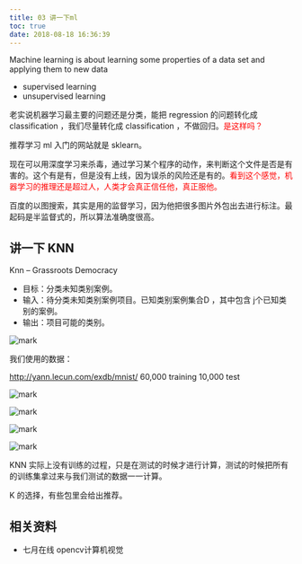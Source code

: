 ```yaml
---
title: 03 讲一下ml
toc: true
date: 2018-08-18 16:36:39
---
```

Machine learning is about learning some
properties of a data set and applying them to
new data

- supervised learning
- unsupervised learning

老实说机器学习最主要的问题还是分类，能把 regression 的问题转化成 classification ，我们尽量转化成 classification ，不做回归。<span style="color:red;">是这样吗？</span>

推荐学习 ml 入门的网站就是 sklearn。

现在可以用深度学习来杀毒，通过学习某个程序的动作，来判断这个文件是否是有害的。这个有是有，但是没有上线，因为误杀的风险还是有的。<span style="color:red;">看到这个感觉，机器学习的推理还是超过人，人类才会真正信任他，真正服他。</span>


百度的以图搜索，其实是用的监督学习，因为他把很多图片外包出去进行标注。最起码是半监督式的，所以算法准确度很高。


## 讲一下 KNN

Knn – Grassroots Democracy
- 目标：分类未知类别案例。
- 输入：待分类未知类别案例项目。已知类别案例集合D ，其中包含 j个已知类别的案例。
- 输出：项目可能的类别。

![mark](http://images.iterate.site/blog/image/180806/DGjdGkKIIJ.png?imageslim)


我们使用的数据：

http://yann.lecun.com/exdb/mnist/
60,000 training
10,000 test

![mark](http://images.iterate.site/blog/image/180806/lj4E2aDJ8k.png?imageslim)


![mark](http://images.iterate.site/blog/image/180806/dC6jmaj4e6.png?imageslim)


![mark](http://images.iterate.site/blog/image/180806/B2EL3EADG7.png?imageslim)


![mark](http://images.iterate.site/blog/image/180806/3de82AgaBB.png?imageslim)

KNN 实际上没有训练的过程，只是在测试的时候才进行计算，测试的时候把所有的训练集拿过来与我们测试的数据一一计算。

K 的选择，有些包里会给出推荐。






## 相关资料

- 七月在线 opencv计算机视觉
